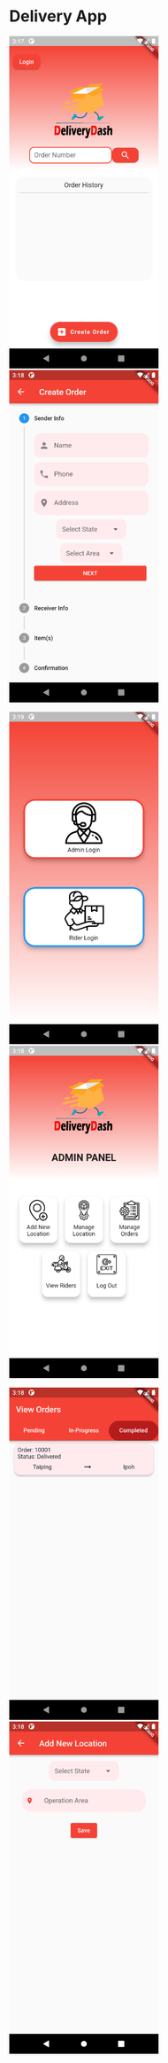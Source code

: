 # Delivery App

<img src="https://github.com/MrHKMY/flutter_delivery_app2/blob/master/assets/images/1.png" height="600">   <img src="https://github.com/MrHKMY/flutter_delivery_app2/blob/master/assets/images/2.png" height="600">

<img src="https://github.com/MrHKMY/flutter_delivery_app2/blob/master/assets/images/3.png" height="600">   <img src="https://github.com/MrHKMY/flutter_delivery_app2/blob/master/assets/images/4.png" height="600">

<img src="https://github.com/MrHKMY/flutter_delivery_app2/blob/master/assets/images/5.png" height="600">   <img src="https://github.com/MrHKMY/flutter_delivery_app2/blob/master/assets/images/6.png" height="600">
